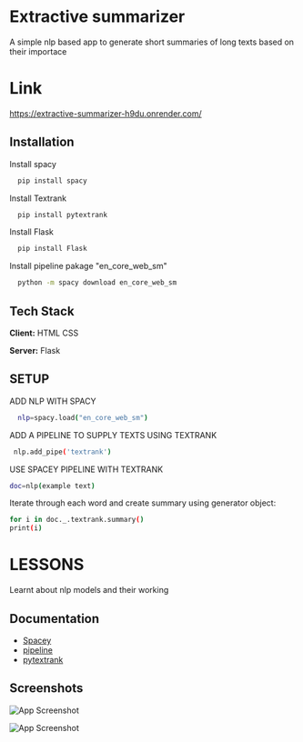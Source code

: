 
# Extractive summarizer 

A simple nlp based app to generate short summaries of long texts based on their importace




# Link 

https://extractive-summarizer-h9du.onrender.com/







## Installation

Install spacy 

```bash
  pip install spacy
```
Install Textrank

```bash
  pip install pytextrank
```
Install Flask

```bash
  pip install Flask
```
Install pipeline pakage "en_core_web_sm"

```bash
  python -m spacy download en_core_web_sm
```

## Tech Stack

**Client:** HTML CSS

**Server:** Flask

## SETUP
ADD NLP WITH SPACY
```bash
  nlp=spacy.load("en_core_web_sm")
```
ADD A PIPELINE TO SUPPLY TEXTS USING TEXTRANK 

```bash
 nlp.add_pipe('textrank')
```

USE SPACEY PIPELINE WITH TEXTRANK

```bash
doc=nlp(example text)
```
Iterate through each word and create summary using generator object:

```bash
for i in doc._.textrank.summary()
print(i)

```
# LESSONS

Learnt about nlp models and their working

## Documentation

 - [Spacey](https://spacy.io/usage/spacy-101/)
 - [pipeline](https://spacy.io/models/)
 - [pytextrank](https://github.com/DerwenAI/pytextrank)


## Screenshots

![App Screenshot](https://i.ibb.co/LQKFGfx/Screenshot-2023-03-04-160026.png )


![App Screenshot](https://i.ibb.co/J33WVVw/8.png )
